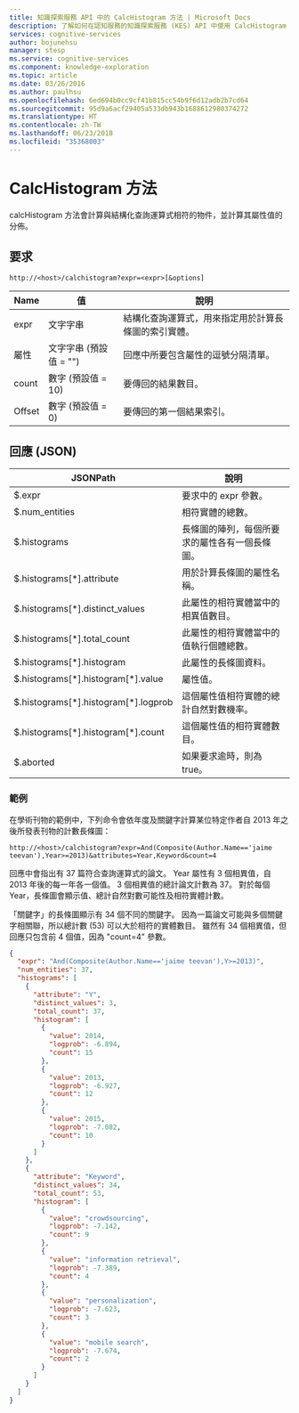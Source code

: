 ```yaml
---
title: 知識探索服務 API 中的 CalcHistogram 方法 | Microsoft Docs
description: 了解如何在認知服務的知識探索服務 (KES) API 中使用 CalcHistogram 方法。
services: cognitive-services
author: bojunehsu
manager: stesp
ms.service: cognitive-services
ms.component: knowledge-exploration
ms.topic: article
ms.date: 03/26/2016
ms.author: paulhsu
ms.openlocfilehash: 6ed694b0cc9cf41b815cc54b9f6d12adb2b7cd64
ms.sourcegitcommit: 95d9a6acf29405a533db943b1688612980374272
ms.translationtype: HT
ms.contentlocale: zh-TW
ms.lasthandoff: 06/23/2018
ms.locfileid: "35368003"
---
```

# <a name="calchistogram-method"></a>CalcHistogram 方法
calcHistogram 方法會計算與結構化查詢運算式相符的物件，並計算其屬性值的分佈。

## <a name="request"></a>要求
`http://<host>/calchistogram?expr=<expr>[&options]` 

Name|值|說明
----|-----|-----------
expr | 文字字串 | 結構化查詢運算式，用來指定用於計算長條圖的索引實體。
屬性 | 文字字串 (預設值 = "") | 回應中所要包含屬性的逗號分隔清單。
count   | 數字 (預設值 = 10) | 要傳回的結果數目。
Offset  | 數字 (預設值 = 0) | 要傳回的第一個結果索引。

## <a name="response-json"></a>回應 (JSON)
JSONPath | 說明
----|----
$.expr | 要求中的 expr 參數。
$.num_entities | 相符實體的總數。
$.histograms |  長條圖的陣列，每個所要求的屬性各有一個長條圖。
$.histograms[\*].attribute | 用於計算長條圖的屬性名稱。
$.histograms[\*].distinct_values | 此屬性的相符實體當中的相異值數目。
$.histograms[\*].total_count | 此屬性的相符實體當中的值執行個體總數。
$.histograms[\*].histogram | 此屬性的長條圖資料。
$.histograms[\*].histogram[\*].value | 屬性值。
$.histograms[\*].histogram[\*].logprob  | 這個屬性值相符實體的總計自然對數機率。
$.histograms[\*].histogram[\*].count    | 這個屬性值的相符實體數目。
$.aborted | 如果要求逾時，則為 true。

### <a name="example"></a>範例
在學術刊物的範例中，下列命令會依年度及關鍵字計算某位特定作者自 2013 年之後所發表刊物的計數長條圖：

`http://<host>/calchistogram?expr=And(Composite(Author.Name=='jaime teevan'),Year>=2013)&attributes=Year,Keyword&count=4`

回應中會指出有 37 篇符合查詢運算式的論文。  Year 屬性有 3 個相異值，自 2013 年後的每一年各一個值。  3 個相異值的總計論文計數為 37。  對於每個 Year，長條圖會顯示值、總計自然對數可能性及相符實體計數。     

「關鍵字」的長條圖顯示有 34 個不同的關鍵字。 因為一篇論文可能與多個關鍵字相關聯，所以總計數 (53) 可以大於相符的實體數目。  雖然有 34 個相異值，但回應只包含前 4 個值，因為 "count=4" 參數。

```json
{
  "expr": "And(Composite(Author.Name=='jaime teevan'),Y>=2013)",
  "num_entities": 37,
  "histograms": [
    {
      "attribute": "Y",
      "distinct_values": 3,
      "total_count": 37,
      "histogram": [
        {
          "value": 2014,
          "logprob": -6.894,
          "count": 15
        },
        {
          "value": 2013,
          "logprob": -6.927,
          "count": 12
        },
        {
          "value": 2015,
          "logprob": -7.082,
          "count": 10
        }
      ]
    },
    {
      "attribute": "Keyword",
      "distinct_values": 34,
      "total_count": 53,
      "histogram": [
        {
          "value": "crowdsourcing",
          "logprob": -7.142,
          "count": 9
        },
        {
          "value": "information retrieval",
          "logprob": -7.389,
          "count": 4
        },
        {
          "value": "personalization",
          "logprob": -7.623,
          "count": 3
        },
        {
          "value": "mobile search",
          "logprob": -7.674,
          "count": 2
        }
      ]
    }
  ]
}
``` 
